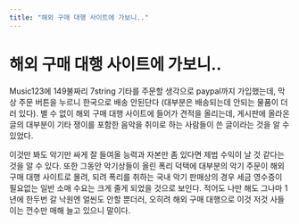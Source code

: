 ```yaml
---
title: "해외 구매 대행 사이트에 가보니.."
---
```

# 해외 구매 대행 사이트에 가보니..

Music123에 149불짜리 7string 기타를 주문할 생각으로 paypal까지 가입했는데, 막상 주문 버튼을 누르니 한국으로 배송 안된단다 (대부분은 배송되는데 안되는 물품이 더러 있다). 별 수 없이 해외 구매 대행 사이트에 들어가 견적을 올리는데, 게시판에 올라온 글의 대부분이 기타 쟁이를 포함한 음악을 취미로 하는 사람들이 쓴 글이라는 것을 알 수 있었다.

이것만 봐도 악기만 싸게 잘 들여올 능력과 자본만 좀 있다면 제법 수익이 날 것 같다는 것을 알 수 있다. 또한 그동안 악기상들이 올린 폭리 덕택에 대부분의 악기 주문이 해외 구매 대행 사이트로 몰려, 되려 폭리를 취하는 국내 악기 판매상의 경우 세금 영수증이 필요없는 일반 소매 수요는 크게 줄게 되었을 것으로 보인다. 적어도 나만 해도 그나마 1년에 한두번 갈 낙원엔 얼씬도 안할 뿐더러, 오히려 해외 구매 대행으로 이것 저것 사들이는 껀수만 매해 늘고 있으니 말이다.


